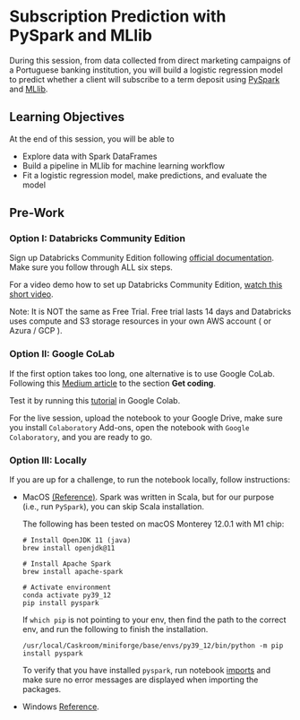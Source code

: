 # Subscription Prediction with PySpark and MLlib
During this session, from data collected from direct marketing campaigns of a Portuguese banking institution, you will build a logistic regression model to predict whether a client will subscribe to a term deposit using [PySpark](https://databricks.com/glossary/pyspark) and [MLlib](https://spark.apache.org/docs/latest/ml-guide.html).

## Learning Objectives
At the end of this session, you will be able to 

- Explore data with Spark DataFrames 
- Build a pipeline in MLlib for machine learning workflow
- Fit a logistic regression model, make predictions, and evaluate the model

## Pre-Work
### Option I: Databricks Community Edition
Sign up Databricks Community Edition following [official documentation](https://docs.databricks.com/getting-started/community-edition.html). Make sure you follow through ALL six steps. 

For a video demo how to set up Databricks Community Edition, [watch this short video](https://www.youtube.com/watch?v=x3n0bixfP_4&feature=youtu.be&ab_channel=FourthBrainAI). 

Note: It is NOT the same as Free Trial. Free trial lasts 14 days and Databricks uses compute and S3 storage resources in your own AWS account ( or Azura / GCP ).

### Option II: Google CoLab
If the first option takes too long, one alternative is to use Google CoLab. Following this [Medium article](https://towardsdatascience.com/getting-started-with-google-colab-f2fff97f594c) to the section **Get coding**. 

Test it by running this [tutorial](https://colab.research.google.com/github/asifahmed90/pyspark-ML-in-Colab/blob/master/PySpark_Regression_Analysis.ipynb#scrollTo=lh5NCoc8fsSO) in Google Colab.

For the live session, upload the notebook to your Google Drive, make sure you install `Colaboratory` Add-ons, open the notebook with `Google Colaboratory`, and you are ready to go.

### Option III: Locally
If you are up for a challenge, to run the notebook locally, follow instructions: 
 
- MacOS [(Reference)](https://sparkbyexamples.com/pyspark/how-to-install-pyspark-on-mac/). Spark was written in Scala, but for our purpose (i.e., run `PySpark`), you can skip Scala installation. 

    The following has been tested on macOS Monterey 12.0.1 with M1 chip:
    ```
    # Install OpenJDK 11 (java)
    brew install openjdk@11

    # Install Apache Spark
    brew install apache-spark

    # Activate environment
    conda activate py39_12
    pip install pyspark 
    ```

    If `which pip` is not pointing to your env, then find the path to the correct env, and run the following to finish the installation.
    ```
    /usr/local/Caskroom/miniforge/base/envs/py39_12/bin/python -m pip install pyspark 
    ```

    To verify that you have installed `pyspark`, run notebook [imports](nb/imports.ipynb) and make sure no error messages are displayed when importing the packages. 


- Windows [Reference](https://sparkbyexamples.com/pyspark/how-to-install-and-run-pyspark-on-windows/). 
